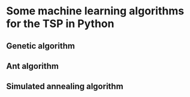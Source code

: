 # Some machine learning algorithms for the TSP in Python
## Genetic algorithm
## Ant algorithm
## Simulated annealing algorithm